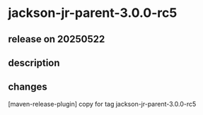 # jackson-jr-parent-3.0.0-rc5

## release on 20250522
## description
## changes
[maven-release-plugin] copy for tag jackson-jr-parent-3.0.0-rc5

